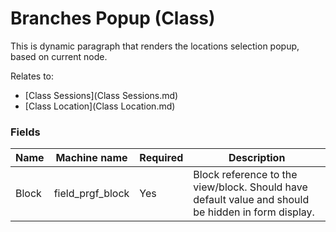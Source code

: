 # Branches Popup (Class)

This is dynamic paragraph that renders the locations selection popup, based on current node.

Relates to:
 * [Class Sessions](Class Sessions.md)
 * [Class Location](Class Location.md)

### Fields
| Name  | Machine name | Required | Description |
| ------------- | ------------- | ------------- | ------------- |
| Block | field\_prgf_block | Yes | Block reference to the view/block. Should have default value and should be hidden in form display. |
